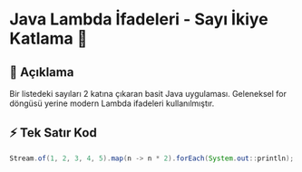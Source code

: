 # Java Lambda İfadeleri - Sayı İkiye Katlama 🚀

## 📝 Açıklama
Bir listedeki sayıları 2 katına çıkaran basit Java uygulaması. Geleneksel for döngüsü yerine modern Lambda ifadeleri kullanılmıştır.

## ⚡ Tek Satır Kod
```java
Stream.of(1, 2, 3, 4, 5).map(n -> n * 2).forEach(System.out::println);
```